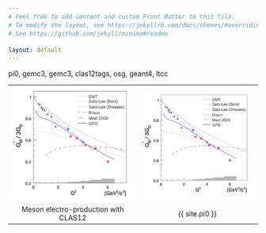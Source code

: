 ```yaml
---
# Feel free to add content and custom Front Matter to this file.
# To modify the layout, see https://jekyllrb.com/docs/themes/#overriding-theme-defaults
# See https://github.com/jekyll/minima#readme

layout: default
---
```


pi0, gemc3, gemc3, clas12tags, osg, geant4, ltcc


|                                      |                                           |                                           
|:------------------------------------:|:-----------------------------------------:|
|   [![pi0][pi0FFImg]](meson/meson)    | ![pi0](assets/images/home/formFactor.png) |
| Meson electro-production with CLAS12 |              {{ site.pi0 }}               |


[pi0FFImg]: assets/images/home/formFactor.png
